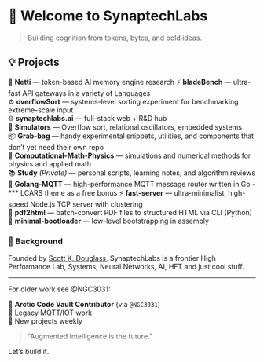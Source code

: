 # 👋 Welcome to SynaptechLabs

> Building cognition from tokens, bytes, and bold ideas.

## 💡 Projects

🧠 **Netti** — token-based AI memory engine research 
⚡ **bladeBench** — ultra-fast API gateways in a variety of Languages  
⚙️ **overflowSort** — systems-level sorting experiment for benchmarking extreme-scale input  
🌐 **synaptechlabs.ai** — full-stack web + R&D hub  
🧪 **Simulators** — Overflow sort, relational oscillators, embedded systems  
📦 **Grab-bag** — handy experimental snippets, utilities, and components that don’t yet need their own repo  
🔬 **Computational-Math-Physics** — simulations and numerical methods for physics and applied math  
📚 **Study** *(Private)* — personal scripts, learning notes, and algorithm reviews  
📡 **Golang-MQTT** — high-performance MQTT message router written in Go - *** LCARS theme as a free bonus
⚡ **fast-server** — ultra-minimalist, high-speed Node.js TCP server with clustering  
📝 **pdf2html** — batch-convert PDF files to structured HTML via CLI (Python)  
🧬 **minimal-bootloader** — low-level bootstrapping in assembly  


### 📜 Background
Founded by [Scott K. Douglass](https://github.com/NGC3031), SynaptechLabs is a frontier High Performance Lab, Systems, Neural Networks, AI, HFT and just cool stuff.

---
For older work see @NGC3031:

🧊 **Arctic Code Vault Contributor** (via `@NGC3031`)  
🦈 Legacy MQTT/IOT work  
🚀 New projects weekly

> “Augmented Intelligence is the future.”

Let’s build it.
